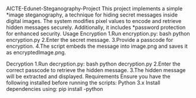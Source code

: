 AICTE-Edunet-Steganography-Project
This project implements a simple *image steganography, a technique for hiding secret messages inside digital images. 
The system modifies pixel values to encode and retrieve hidden messages securely. Additionally, it includes *password protection for enhanced security.
Usage
Encryption
1.Run encryption.py: bash python encryption.py
2.Enter the secret message.
3.Provide a passcode for encryption.
4.The script embeds the message into image.png and saves it as encryptedImage.png.

Decryption
1.Run decryption.py: bash python decryption.py
2.Enter the correct passcode to retrieve the hidden message.
3.The hidden message will be extracted and displayed.
Requirements
Ensure you have the following installed before running the scripts:
Python 3.x
Install dependencies using:
pip install -python

